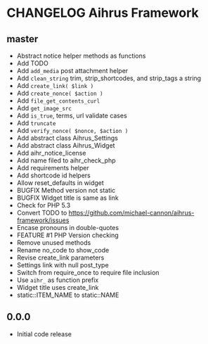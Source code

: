 # CHANGELOG Aihrus Framework

## master
* Abstract notice helper methods as functions
* Add TODO
* Add `add_media` post attachment helper
* Add `clean_string` trim, strip_shortcodes, and strip_tags a string
* Add `create_link( $link )`
* Add `create_nonce( $action )`
* Add `file_get_contents_curl`
* Add `get_image_src` 
* Add `is_true`, terms, url validate cases
* Add `truncate` 
* Add `verify_nonce( $nonce, $action )`
* Add abstract class Aihrus_Settings
* Add abstract class Aihrus_Widget
* Add aihr_notice_license
* Add name filed to aihr_check_php
* Add requirements helper
* Add shortcode id helpers
* Allow reset_defaults in widget
* BUGFIX Method version not static
* BUGFIX Widget title is same as link
* Check for PHP 5.3
* Convert TODO to https://github.com/michael-cannon/aihrus-framework/issues
* Encase pronouns in double-quotes
* FEATURE #1 PHP Version checking
* Remove unused methods
* Rename no_code to show_code
* Revise create_link parameters
* Settings link with null post_type
* Switch from require_once to require file inclusion
* Use `aihr_` as function prefix
* Widget title uses create_link
* static::ITEM_NAME to static::NAME

## 0.0.0
* Initial code release 